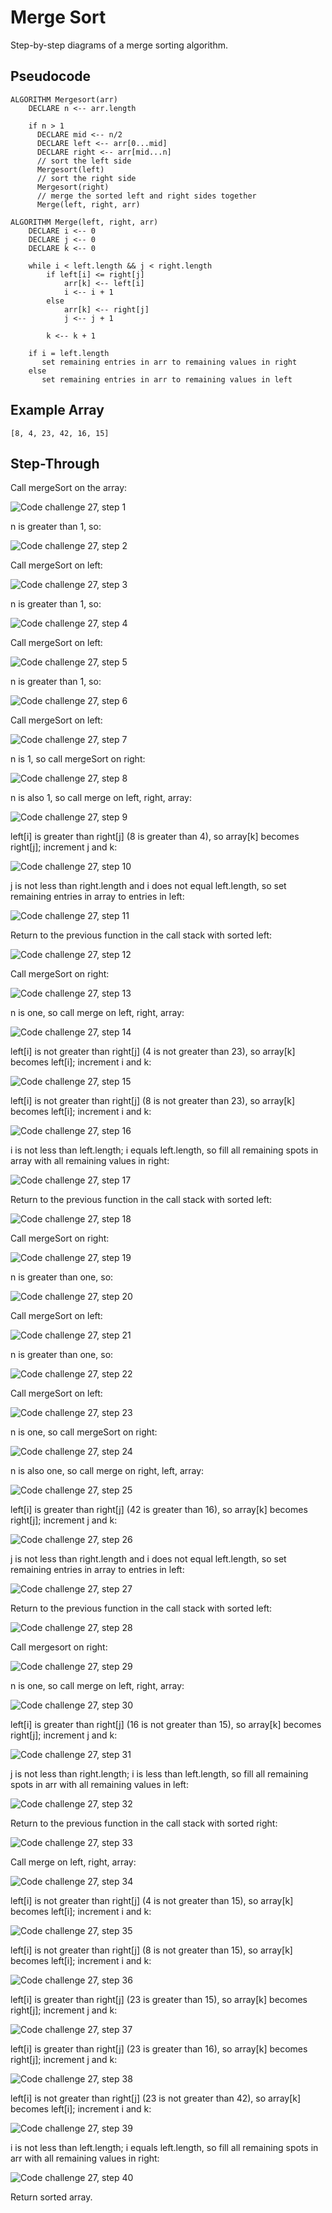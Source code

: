# Merge Sort

Step-by-step diagrams of a merge sorting algorithm.

## Pseudocode

```
ALGORITHM Mergesort(arr)
    DECLARE n <-- arr.length

    if n > 1
      DECLARE mid <-- n/2
      DECLARE left <-- arr[0...mid]
      DECLARE right <-- arr[mid...n]
      // sort the left side
      Mergesort(left)
      // sort the right side
      Mergesort(right)
      // merge the sorted left and right sides together
      Merge(left, right, arr)

ALGORITHM Merge(left, right, arr)
    DECLARE i <-- 0
    DECLARE j <-- 0
    DECLARE k <-- 0

    while i < left.length && j < right.length
        if left[i] <= right[j]
            arr[k] <-- left[i]
            i <-- i + 1
        else
            arr[k] <-- right[j]
            j <-- j + 1

        k <-- k + 1

    if i = left.length
       set remaining entries in arr to remaining values in right
    else
       set remaining entries in arr to remaining values in left

```

## Example Array

`[8, 4, 23, 42, 16, 15]`

## Step-Through

Call mergeSort on the array:

![Code challenge 27, step 1](../../../resources/cc-27-01.png)

n is greater than 1, so:

![Code challenge 27, step 2](../../../resources/cc-27-02.png)

Call mergeSort on left:

![Code challenge 27, step 3](../../../resources/cc-27-03.png)

n is greater than 1, so:

![Code challenge 27, step 4](../../../resources/cc-27-04.png)

Call mergeSort on left:

![Code challenge 27, step 5](../../../resources/cc-27-05.png)

n is greater than 1, so:

![Code challenge 27, step 6](../../../resources/cc-27-06.png)

Call mergeSort on left:

![Code challenge 27, step 7](../../../resources/cc-27-07.png)

n is 1, so call mergeSort on right:

![Code challenge 27, step 8](../../../resources/cc-27-08.png)

n is also 1, so call merge on left, right, array:

![Code challenge 27, step 9](../../../resources/cc-27-09.png)

left[i] is greater than right[j] (8 is greater than 4), so array[k] becomes right[j]; increment j and k:

![Code challenge 27, step 10](../../../resources/cc-27-10.png)

j is not less than right.length and i does not equal left.length, so set remaining entries in array to entries in left:

![Code challenge 27, step 11](../../../resources/cc-27-11.png)

Return to the previous function in the call stack with sorted left:

![Code challenge 27, step 12](../../../resources/cc-27-12.png)

Call mergeSort on right:

![Code challenge 27, step 13](../../../resources/cc-27-13.png)

n is one, so call merge on left, right, array:

![Code challenge 27, step 14](../../../resources/cc-27-14.png)

left[i] is not greater than right[j] (4 is not greater than 23), so array[k] becomes left[i]; increment i and k:

![Code challenge 27, step 15](../../../resources/cc-27-15.png)

left[i] is not greater than right[j] (8 is not greater than 23), so array[k] becomes left[i]; increment i and k:

![Code challenge 27, step 16](../../../resources/cc-27-16.png)

i is not less than left.length; i equals left.length, so fill all remaining spots in array with all remaining values in right:

![Code challenge 27, step 17](../../../resources/cc-27-17.png)

Return to the previous function in the call stack with sorted left:

![Code challenge 27, step 18](../../../resources/cc-27-18.png)

Call mergeSort on right:

![Code challenge 27, step 19](../../../resources/cc-27-19.png)

n is greater than one, so:

![Code challenge 27, step 20](../../../resources/cc-27-20.png)

Call mergeSort on left:

![Code challenge 27, step 21](../../../resources/cc-27-21.png)

n is greater than one, so:

![Code challenge 27, step 22](../../../resources/cc-27-22.png)

Call mergeSort on left:

![Code challenge 27, step 23](../../../resources/cc-27-23.png)

n is one, so call mergeSort on right:

![Code challenge 27, step 24](../../../resources/cc-27-24.png)

n is also one, so call merge on right, left, array:

![Code challenge 27, step 25](../../../resources/cc-27-25.png)

left[i] is greater than right[j] (42 is greater than 16), so array[k] becomes right[j]; increment j and k:

![Code challenge 27, step 26](../../../resources/cc-27-26.png)

j is not less than right.length and i does not equal left.length, so set remaining entries in array to entries in left:

![Code challenge 27, step 27](../../../resources/cc-27-27.png)

Return to the previous function in  the call stack with sorted left:

![Code challenge 27, step 28](../../../resources/cc-27-28.png)

Call mergesort on right:

![Code challenge 27, step 29](../../../resources/cc-27-29.png)

n is one, so call merge on left, right, array:

![Code challenge 27, step 30](../../../resources/cc-27-30.png)

left[i] is greater than right[j] (16 is not greater than 15), so array[k] becomes right[j]; increment j and k:

![Code challenge 27, step 31](../../../resources/cc-27-31.png)

j is not less than right.length; i is less than left.length, so fill all remaining spots in arr with all remaining values in left:

![Code challenge 27, step 32](../../../resources/cc-27-32.png)

Return to the previous function in the call stack with sorted right:

![Code challenge 27, step 33](../../../resources/cc-27-33.png)

Call merge on left, right, array:

![Code challenge 27, step 34](../../../resources/cc-27-34.png)

left[i] is not greater than right[j] (4 is not greater than 15), so array[k] becomes left[i]; increment i and k:

![Code challenge 27, step 35](../../../resources/cc-27-35.png)

left[i] is not greater than right[j] (8 is not greater than 15), so array[k] becomes left[i]; increment i and k:

![Code challenge 27, step 36](../../../resources/cc-27-36.png)

left[i] is greater than right[j] (23 is greater than 15), so array[k] becomes right[j]; increment j and k:

![Code challenge 27, step 37](../../../resources/cc-27-37.png)

left[i] is greater than right[j] (23 is greater than 16), so array[k] becomes right[j]; increment j and k:

![Code challenge 27, step 38](../../../resources/cc-27-38.png)

left[i] is not greater than right[j] (23 is not greater than 42), so array[k] becomes left[i]; increment i and k:

![Code challenge 27, step 39](../../../resources/cc-27-39.png)

i is not less than left.length; i equals left.length, so fill all remaining spots in arr with all remaining values in right:

![Code challenge 27, step 40](../../../resources/cc-27-40.png)

Return sorted array.

